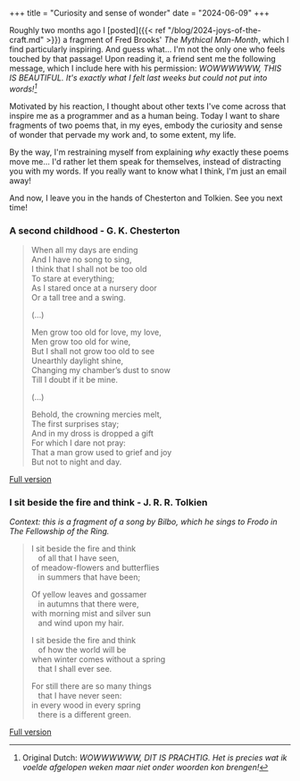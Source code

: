 +++
title = "Curiosity and sense of wonder"
date = "2024-06-09"
+++

Roughly two months ago I [posted]({{< ref "/blog/2024-joys-of-the-craft.md" >}}) a fragment of Fred Brooks' *The Mythical Man-Month*, which I find particularly inspiring. And guess what... I'm not the only one who feels touched by that passage! Upon reading it, a friend sent me the following message, which I include here with his permission: _WOWWWWWW, THIS IS BEAUTIFUL. It's exactly what I felt last weeks but could not put into words![^1]_

Motivated by his reaction, I thought about other texts I've come across that inspire me as a programmer and as a human being. Today I want to share fragments of two poems that, in my eyes, embody the curiosity and sense of wonder that pervade my work and, to some extent, my life.

By the way, I'm restraining myself from explaining _why_ exactly these poems move me... I'd rather let them speak for themselves, instead of distracting you with my words. If you really want to know what I think, I'm just an email away!

And now, I leave you in the hands of Chesterton and Tolkien. See you next time!

### A second childhood - G. K. Chesterton

> When all my days are ending\
> And I have no song to sing,\
> I think that I shall not be too old\
> To stare at everything;\
> As I stared once at a nursery door\
> Or a tall tree and a swing.
>
> (...)
>
> Men grow too old for love, my love,\
> Men grow too old for wine,\
> But I shall not grow too old to see\
> Unearthly daylight shine,\
> Changing my chamber’s dust to snow\
> Till I doubt if it be mine.
>
> (...)
>
> Behold, the crowning mercies melt,\
> The first surprises stay;\
> And in my dross is dropped a gift\
> For which I dare not pray:\
> That a man grow used to grief and joy\
> But not to night and day.

[Full version](https://www.goodreads.com/quotes/123359-a-second-childhood-when-all-my-days-are-ending-and)

### I sit beside the fire and think - J. R. R. Tolkien

_Context: this is a fragment of a song by Bilbo, which he sings to Frodo in The Fellowship of the Ring._

> I sit beside the fire and think\
> &nbsp;&nbsp;&nbsp;of all that I have seen,\
> of meadow-flowers and butterflies\
> &nbsp;&nbsp;&nbsp;in summers that have been;
>
> Of yellow leaves and gossamer\
> &nbsp;&nbsp;&nbsp;in autumns that there were,\
> with morning mist and silver sun\
> &nbsp;&nbsp;&nbsp;and wind upon my hair.
>
> I sit beside the fire and think\
> &nbsp;&nbsp;&nbsp;of how the world will be\
> when winter comes without a spring\
> &nbsp;&nbsp;&nbsp;that I shall ever see.
>
> For still there are so many things\
> &nbsp;&nbsp;&nbsp;that I have never seen:\
> in every wood in every spring\
> &nbsp;&nbsp;&nbsp;there is a different green.

[Full version](https://tolkiengateway.net/wiki/I_Sit_beside_the_Fire_and_Think)

[^1]: Original Dutch: _WOWWWWWW, DIT IS PRACHTIG. Het is precies wat ik voelde afgelopen weken maar niet onder woorden kon brengen!_
